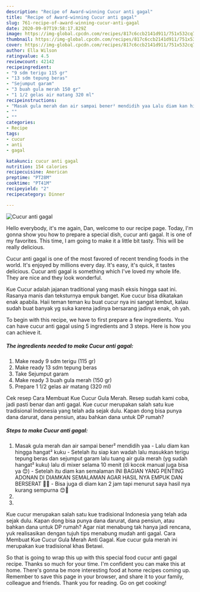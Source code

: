 ```yaml
---
description: "Recipe of Award-winning Cucur anti gagal"
title: "Recipe of Award-winning Cucur anti gagal"
slug: 761-recipe-of-award-winning-cucur-anti-gagal
date: 2020-09-07T19:58:17.829Z
image: https://img-global.cpcdn.com/recipes/817c6ccb2141d911/751x532cq70/cucur-anti-gagal-foto-resep-utama.jpg
thumbnail: https://img-global.cpcdn.com/recipes/817c6ccb2141d911/751x532cq70/cucur-anti-gagal-foto-resep-utama.jpg
cover: https://img-global.cpcdn.com/recipes/817c6ccb2141d911/751x532cq70/cucur-anti-gagal-foto-resep-utama.jpg
author: Ella Wilson
ratingvalue: 4.5
reviewcount: 42142
recipeingredient:
- "9 sdm terigu 115 gr"
- "13 sdm tepung beras"
- "Sejumput garam"
- "3 buah gula merah 150 gr"
- "1 1/2 gelas air matang 320 ml"
recipeinstructions:
- "Masak gula merah dan air sampai bener² mendidih yaa Lalu diam kan hingga hangat² kuku Setelah itu siap kan wadah lalu masukkan terigu tepung beras dan sejumput garam lalu tuang air gula merah (yg sudah hangat² kuku) lalu di mixer selama 10 menit (di kocok manual juga bisa ya 😊) Setelah itu diam kan semalaman INI BAGIAN YANG PENTING ADONAN DI DIAMKAN SEMALAMAN AGAR HASIL NYA EMPUK DAN BERSERAT 🥰😍 Bisa juga di diam kan 2 jam tapi menurut saya hasil nya kurang sempurna 😊🙏"
- ""
- ""
categories:
- Recipe
tags:
- cucur
- anti
- gagal

katakunci: cucur anti gagal 
nutrition: 154 calories
recipecuisine: American
preptime: "PT28M"
cooktime: "PT41M"
recipeyield: "2"
recipecategory: Dinner

---
```



![Cucur anti gagal](https://img-global.cpcdn.com/recipes/817c6ccb2141d911/751x532cq70/cucur-anti-gagal-foto-resep-utama.jpg)

Hello everybody, it's me again, Dan, welcome to our recipe page. Today, I'm gonna show you how to prepare a special dish, cucur anti gagal. It is one of my favorites. This time, I am going to make it a little bit tasty. This will be really delicious.

Cucur anti gagal is one of the most favored of recent trending foods in the world. It's enjoyed by millions every day. It's easy, it's quick, it tastes delicious. Cucur anti gagal is something which I've loved my whole life. They are nice and they look wonderful.

Kue Cucur adalah jajanan traditional yang masih eksis hingga saat ini. Rasanya manis dan teksturnya empuk banget. Kue cucur bisa dikatakan enak apabila. Haii teman teman ku buat cucur nya ini sangat lembut, kalau sudah buat banyak yg suka karena jadinya bersarang jadinya enak, oh yah.


To begin with this recipe, we have to first prepare a few ingredients. You can have cucur anti gagal using 5 ingredients and 3 steps. Here is how you can achieve it.

<!--inarticleads1-->

##### The ingredients needed to make Cucur anti gagal:

1. Make ready 9 sdm terigu (115 gr)
1. Make ready 13 sdm tepung beras
1. Take Sejumput garam
1. Make ready 3 buah gula merah (150 gr)
1. Prepare 1 1/2 gelas air matang (320 ml)


Cek resep Cara Membuat Kue Cucur Gula Merah. Resep sudah kami coba, jadi pasti benar dan anti gagal. Kue cucur merupakan salah satu kue tradisional Indonesia yang telah ada sejak dulu. Kapan dong bisa punya dana darurat, dana pensiun, atau bahkan dana untuk DP rumah? 

<!--inarticleads2-->

##### Steps to make Cucur anti gagal:

1. Masak gula merah dan air sampai bener² mendidih yaa - Lalu diam kan hingga hangat² kuku - Setelah itu siap kan wadah lalu masukkan terigu tepung beras dan sejumput garam lalu tuang air gula merah (yg sudah hangat² kuku) lalu di mixer selama 10 menit (di kocok manual juga bisa ya 😊) - Setelah itu diam kan semalaman INI BAGIAN YANG PENTING ADONAN DI DIAMKAN SEMALAMAN AGAR HASIL NYA EMPUK DAN BERSERAT 🥰😍 - Bisa juga di diam kan 2 jam tapi menurut saya hasil nya kurang sempurna 😊🙏
1. 
1. 


Kue cucur merupakan salah satu kue tradisional Indonesia yang telah ada sejak dulu. Kapan dong bisa punya dana darurat, dana pensiun, atau bahkan dana untuk DP rumah? Agar niat menabung tak hanya jadi rencana, yuk realisasikan dengan tujuh tips menabung mudah anti gagal. Cara Membuat Kue Cucur Gula Merah Anti Gagal. Kue cucur gula merah ini merupakan kue tradisional khas Betawi. 

So that is going to wrap this up with this special food cucur anti gagal recipe. Thanks so much for your time. I'm confident you can make this at home. There's gonna be more interesting food at home recipes coming up. Remember to save this page in your browser, and share it to your family, colleague and friends. Thank you for reading. Go on get cooking!
